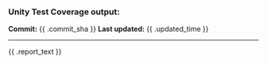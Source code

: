 ### Unity Test Coverage output:

**Commit:** {{ .commit_sha }}
**Last updated:** {{ .updated_time }}

---

{{ .report_text }}